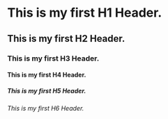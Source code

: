 # This is my first H1 Header.
## This is my first H2 Header.
### This is my first H3 Header.
#### This is my first H4 Header.
##### This is my first H5 Header.
###### This is my first H6 Header.
